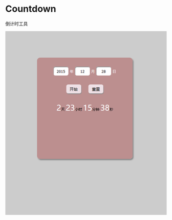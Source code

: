# Countdown
倒计时工具

![image](https://github.com/txn513/countdown/blob/master/screenshots/screenshots.png)
